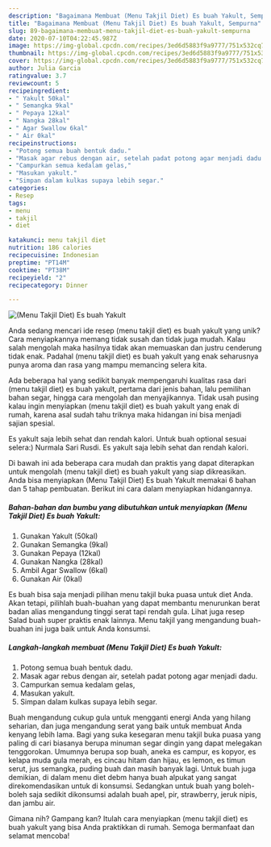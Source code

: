 ```yaml
---
description: "Bagaimana Membuat (Menu Takjil Diet) Es buah Yakult, Sempurna"
title: "Bagaimana Membuat (Menu Takjil Diet) Es buah Yakult, Sempurna"
slug: 89-bagaimana-membuat-menu-takjil-diet-es-buah-yakult-sempurna
date: 2020-07-10T04:22:45.987Z
image: https://img-global.cpcdn.com/recipes/3ed6d5883f9a9777/751x532cq70/menu-takjil-diet-es-buah-yakult-foto-resep-utama.jpg
thumbnail: https://img-global.cpcdn.com/recipes/3ed6d5883f9a9777/751x532cq70/menu-takjil-diet-es-buah-yakult-foto-resep-utama.jpg
cover: https://img-global.cpcdn.com/recipes/3ed6d5883f9a9777/751x532cq70/menu-takjil-diet-es-buah-yakult-foto-resep-utama.jpg
author: Julia Garcia
ratingvalue: 3.7
reviewcount: 5
recipeingredient:
- " Yakult 50kal"
- " Semangka 9kal"
- " Pepaya 12kal"
- " Nangka 28kal"
- " Agar Swallow 6kal"
- " Air 0kal"
recipeinstructions:
- "Potong semua buah bentuk dadu."
- "Masak agar rebus dengan air, setelah padat potong agar menjadi dadu."
- "Campurkan semua kedalam gelas,"
- "Masukan yakult."
- "Simpan dalam kulkas supaya lebih segar."
categories:
- Resep
tags:
- menu
- takjil
- diet

katakunci: menu takjil diet 
nutrition: 186 calories
recipecuisine: Indonesian
preptime: "PT14M"
cooktime: "PT38M"
recipeyield: "2"
recipecategory: Dinner

---
```



![(Menu Takjil Diet) Es buah Yakult](https://img-global.cpcdn.com/recipes/3ed6d5883f9a9777/751x532cq70/menu-takjil-diet-es-buah-yakult-foto-resep-utama.jpg)

Anda sedang mencari ide resep (menu takjil diet) es buah yakult yang unik? Cara menyiapkannya memang tidak susah dan tidak juga mudah. Kalau salah mengolah maka hasilnya tidak akan memuaskan dan justru cenderung tidak enak. Padahal (menu takjil diet) es buah yakult yang enak seharusnya punya aroma dan rasa yang mampu memancing selera kita.

Ada beberapa hal yang sedikit banyak mempengaruhi kualitas rasa dari (menu takjil diet) es buah yakult, pertama dari jenis bahan, lalu pemilihan bahan segar, hingga cara mengolah dan menyajikannya. Tidak usah pusing kalau ingin menyiapkan (menu takjil diet) es buah yakult yang enak di rumah, karena asal sudah tahu triknya maka hidangan ini bisa menjadi sajian spesial.

Es yakult saja lebih sehat dan rendah kalori. Untuk buah optional sesuai selera:) Nurmala Sari Rusdi. Es yakult saja lebih sehat dan rendah kalori.


Di bawah ini ada beberapa cara mudah dan praktis yang dapat diterapkan untuk mengolah (menu takjil diet) es buah yakult yang siap dikreasikan. Anda bisa menyiapkan (Menu Takjil Diet) Es buah Yakult memakai 6 bahan dan 5 tahap pembuatan. Berikut ini cara dalam menyiapkan hidangannya.

<!--inarticleads1-->

##### Bahan-bahan dan bumbu yang dibutuhkan untuk menyiapkan (Menu Takjil Diet) Es buah Yakult:

1. Gunakan  Yakult (50kal)
1. Gunakan  Semangka (9kal)
1. Gunakan  Pepaya (12kal)
1. Gunakan  Nangka (28kal)
1. Ambil  Agar Swallow (6kal)
1. Gunakan  Air (0kal)


Es buah bisa saja menjadi pilihan menu takjil buka puasa untuk diet Anda. Akan tetapi, pilihlah buah-buahan yang dapat membantu menurunkan berat badan alias mengandung tinggi serat tapi rendah gula. Lihat juga resep Salad buah super praktis enak lainnya. Menu takjil yang mengandung buah-buahan ini juga baik untuk Anda konsumsi. 

<!--inarticleads2-->

##### Langkah-langkah membuat (Menu Takjil Diet) Es buah Yakult:

1. Potong semua buah bentuk dadu.
1. Masak agar rebus dengan air, setelah padat potong agar menjadi dadu.
1. Campurkan semua kedalam gelas,
1. Masukan yakult.
1. Simpan dalam kulkas supaya lebih segar.


Buah mengandung cukup gula untuk mengganti energi Anda yang hilang seharian, dan juga mengandung serat yang baik untuk membuat Anda kenyang lebih lama. Bagi yang suka kesegaran menu takjil buka puasa yang paling di cari biasanya berupa minuman segar dingin yang dapat melegakan tenggorokan. Umumnya berupa sop buah, aneka es campur, es kopyor, es kelapa muda gula merah, es cincau hitam dan hijau, es lemon, es timun serut, jus semangka, puding buah dan masih banyak lagi. Untuk buah juga demikian, di dalam menu diet debm hanya buah alpukat yang sangat direkomendasikan untuk di konsumsi. Sedangkan untuk buah yang boleh-boleh saja sedikit dikonsumsi adalah buah apel, pir, strawberry, jeruk nipis, dan jambu air. 

Gimana nih? Gampang kan? Itulah cara menyiapkan (menu takjil diet) es buah yakult yang bisa Anda praktikkan di rumah. Semoga bermanfaat dan selamat mencoba!
